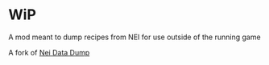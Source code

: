 # WiP

A mod meant to dump recipes from NEI for use outside of the running game

A fork of [Nei Data Dump](https://github.com/NamesAreAPain/NEIDataDump)